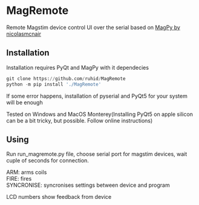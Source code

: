 # MagRemote
Remote Magstim device control UI over the serial based on [MagPy by nicolasmcnair](https://github.com/nicolasmcnair/magpy)

## Installation
Installation requires PyQt and MagPy with it dependecies

```python
git clone https://github.com/ruhid/MagRemote
python -m pip install './MagRemote'
```
If some error happens, installation of pyserial and PyQt5 for your system will be enough 

Tested on Windows and MacOS Monterey(Installing PyQt5 on apple silicon can be a bit tricky, but possible. Follow online instructions)


## Using
Run run_magremote.py file, choose serial port for magstim devices, wait cuple of seconds for connection. 

ARM: arms coils <br/>
FIRE: fires <br/>
SYNCRONISE: syncronises settings between device and program <br/>

LCD numbers show feedback from device


